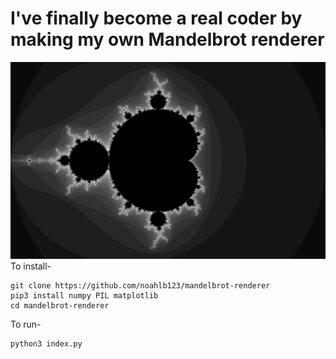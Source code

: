 # I've finally become a real coder by making my own Mandelbrot renderer
![alt text](https://github.com/noahlb123/mandelbrot-renderer/blob/main/example-render.png?raw=true)
To install-
```
git clone https://github.com/noahlb123/mandelbrot-renderer
pip3 install numpy PIL matplotlib
cd mandelbrot-renderer
```
To run-
```
python3 index.py
```
